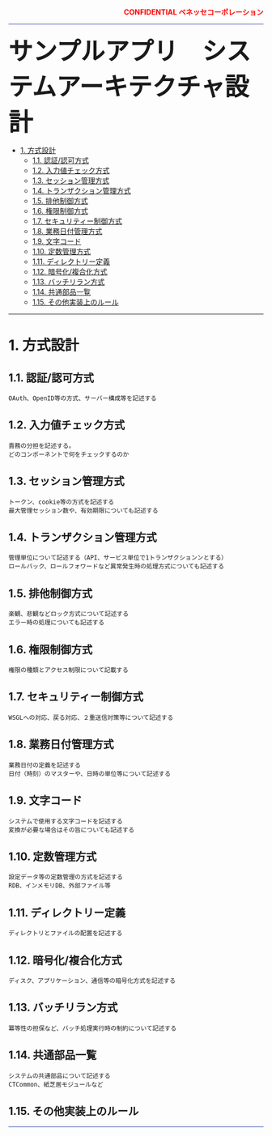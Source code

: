 <div style="text-align:right">
  <strong style="color:red;">CONFIDENTIAL ベネッセコーポレーション</strong>
  <hr style="background-color:#3f50b5;">
</div>

<p><b><font size="7">サンプルアプリ　システムアーキテクチャ設計</font></b></p>

<!-- TOC -->

- [1. 方式設計](#1-方式設計)
    - [1.1. 認証/認可方式](#11-認証認可方式)
    - [1.2. 入力値チェック方式](#12-入力値チェック方式)
    - [1.3. セッション管理方式](#13-セッション管理方式)
    - [1.4. トランザクション管理方式](#14-トランザクション管理方式)
    - [1.5. 排他制御方式](#15-排他制御方式)
    - [1.6. 権限制御方式](#16-権限制御方式)
    - [1.7. セキュリティー制御方式](#17-セキュリティー制御方式)
    - [1.8. 業務日付管理方式](#18-業務日付管理方式)
    - [1.9. 文字コード](#19-文字コード)
    - [1.10. 定数管理方式](#110-定数管理方式)
    - [1.11. ディレクトリー定義](#111-ディレクトリー定義)
    - [1.12. 暗号化/複合化方式](#112-暗号化複合化方式)
    - [1.13. バッチリラン方式](#113-バッチリラン方式)
    - [1.14. 共通部品一覧](#114-共通部品一覧)
    - [1.15. その他実装上のルール](#115-その他実装上のルール)

<!-- /TOC -->

----

# 1. 方式設計

## 1.1. 認証/認可方式

```ひな形メモ
OAuth、OpenID等の方式、サーバー構成等を記述する
```

## 1.2. 入力値チェック方式

```ひな形メモ
責務の分担を記述する。
どのコンポーネントで何をチェックするのか
```

## 1.3. セッション管理方式

```ひな形メモ
トークン、cookie等の方式を記述する
最大管理セッション数や、有効期限についても記述する
```

## 1.4. トランザクション管理方式

```ひな形メモ
管理単位について記述する（API、サービス単位で1トランザクションンとする）
ロールバック、ロールフォワードなど異常発生時の処理方式についても記述する
```

## 1.5. 排他制御方式

```ひな形メモ
楽観、悲観などロック方式について記述する
エラー時の処理についても記述する
```

## 1.6. 権限制御方式

```ひな形メモ
権限の種類とアクセス制限について記載する
```

## 1.7. セキュリティー制御方式

```ひな形メモ
WSGLへの対応、戻る対応、２重送信対策等について記述する
```

## 1.8. 業務日付管理方式

```ひな形メモ
業務日付の定義を記述する
日付（時刻）のマスターや、日時の単位等について記述する
```

## 1.9. 文字コード

```ひな形メモ
システムで使用する文字コードを記述する
変換が必要な場合はその旨についても記述する
```

## 1.10. 定数管理方式

```ひな形メモ
設定データ等の定数管理の方式を記述する
RDB、インメモリDB、外部ファイル等
```

## 1.11. ディレクトリー定義

```ひな形メモ
ディレクトリとファイルの配置を記述する
```

## 1.12. 暗号化/複合化方式

```ひな形メモ
ディスク、アプリケーション、通信等の暗号化方式を記述する
```

## 1.13. バッチリラン方式

```ひな形メモ
冪等性の担保など、バッチ処理実行時の制約について記述する
```

## 1.14. 共通部品一覧

```ひな形メモ
システムの共通部品について記述する
CTCommon、紙芝居モジュールなど
```

## 1.15. その他実装上のルール

<div style="text-align:right">
  <hr style="background-color:#3f50b5;">
</div>

